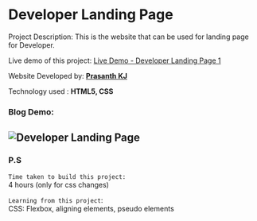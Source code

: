 # Developer Landing Page

Project Description: This is the website that can be used for landing page for Developer.

Live demo of this project: [Live Demo - Developer Landing Page 1](https://developer-landing-page-1-prasanthkj.netlify.app/)

Website Developed by: **[Prasanth KJ](https://www.prasanthkj.com)**

Technology used     : **HTML5, CSS**

### Blog Demo:

![Developer Landing Page]()
---
### P.S

`Time taken to build this project:` <br>
4 hours (only for css changes)

`Learning from this project`:<br>
CSS: Flexbox, aligning elements, pseudo elements
